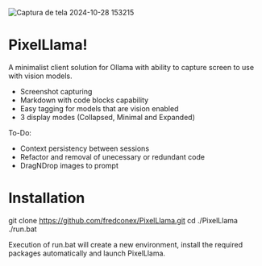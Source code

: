 ![Captura de tela 2024-10-28 153215](https://github.com/user-attachments/assets/f65f7c1d-95ad-4f6c-a003-753c613515d7)

# PixelLlama!

A minimalist client solution for Ollama with ability to capture screen to use with vision models.
- Screenshot capturing
- Markdown with code blocks capability
- Easy tagging for models that are vision enabled
- 3 display modes (Collapsed, Minimal and Expanded)


To-Do:
- Context persistency between sessions
- Refactor and removal of unecessary or redundant code
- DragNDrop images to prompt

# Installation
git clone https://github.com/fredconex/PixelLlama.git
cd ./PixelLlama
./run.bat

Execution of run.bat will create a new environment, install the required packages automatically and launch PixelLlama.
